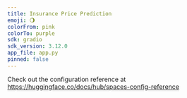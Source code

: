 ```yaml
---
title: Insurance Price Prediction
emoji: 🌖
colorFrom: pink
colorTo: purple
sdk: gradio
sdk_version: 3.12.0
app_file: app.py
pinned: false
---
```


Check out the configuration reference at https://huggingface.co/docs/hub/spaces-config-reference
